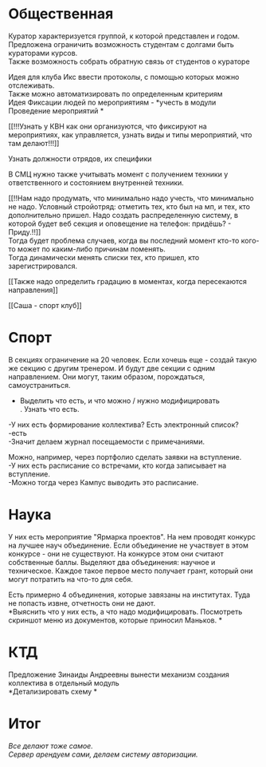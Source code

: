  # Общественная  
Куратор характеризуется группой, к которой представлен и годом.  
Предложена ограничить возможность студентам с долгами быть кураторами курсов.  
Также возможность собрать обратную связь от студентов о кураторе  
  
Идея для клуба Икс ввести протоколы, с помощью которых можно отслеживать.  
Также можно автоматизировать по определенным критериям  
Идея Фиксации людей по мероприятиям -  *учесть в модули Проведение мероприятий  *
  
[[!!!Узнать у КВН как они организуются, что фиксируют на мероприятиях, как управляется, узнать виды и типы мероприятий, что там делают!!!]]  
  
Узнать должности отрядов, их специфики  
  
В СМЦ нужно также учитывать момент с получением техники у ответственного и состоянием внутренней техники.  
  
[[!!Нам надо продумать, что минимально надо учесть, что минимально не надо. Условный стройотряд: отметить тех, кто был на мп, и тех, кто дополнительно пришел. Надо создать распределенную систему, в которой будет веб секция и оповещение на телефон: придёшь? - Приду.!!]]  
Тогда будет проблема случаев, когда вы последний момент кто-то кого-то может по каким-либо причинам поменять.  
Тогда динамически менять списки тех, кто пришел, кто зарегистрировался.  
  
[[Также надо определить градацию в моментах, когда пересекаются направления]]  
  
[[Саша - спорт клуб]]  
  
# Спорт  
В секциях ограничение на 20 человек. Если хочешь еще - создай такую же секцию с другим тренером. И будут две секции с одним направлением. Они могут, таким образом, порождаться, самоустраниться.  
  
* Выделить что есть, и что можно / нужно модифицировать  
. Узнать что есть. 
  
-У них есть формирование коллектива? Есть электронный список?  
-есть  
-Значит делаем журнал посещаемости с примечаниями.  
  
Можно, например, через портфолио сделать заявки на вступление.  
-У них есть расписание со встречами, кто когда записывает на вступление.  
-Можно тогда через Кампус выводить это расписание.  
  
# Наука  
У них есть мероприятие "Ярмарка проектов". На нем проводят конкурс на лучшее науч объединение. Если объединение не участвует в этом конкурсе - они не существуют. На конкурсе этом они считают собственные баллы. Выделяют два объединения: научное и техническое. Каждое такое первое место получает грант, который они могут потратить на что-то для себя.  
  
Есть примерно 4 объединения, которые завязаны на институтах. Туда не попасть извне, отчетность они не дают.  
 *Выяснить что у них есть, а что надо модифицировать. Посмотреть скриншот меню из документов, которые приносил Маньков.  *
  
# КТД  
Предложение Зинаиды Андреевны вынести механизм создания коллектива в отдельный модуль  
*Детализировать схему  *
  
# Итог  
 *Все делают тоже самое.  
Сервер арендуем сами, делаем систему авторизации.*